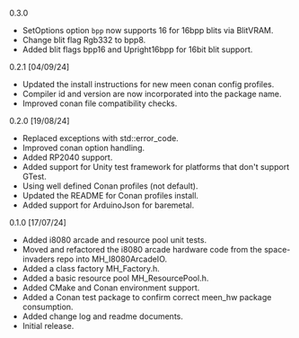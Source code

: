 0.3.0
* SetOptions option `bpp` now supports 16 for 16bpp
  blits via BlitVRAM.
* Change blit flag Rgb332 to bpp8.
* Added blit flags bpp16 and Upright16bpp for
  16bit blit support.

0.2.1 [04/09/24]
* Updated the install instructions for new meen
  conan config profiles.
* Compiler id and version are now incorporated
  into the package name.
* Improved conan file compatibility checks.

0.2.0 [19/08/24]
* Replaced exceptions with std::error_code.
* Improved conan option handling.
* Added RP2040 support.
* Added support for Unity test framework for
  platforms that don't support GTest.
* Using well defined Conan profiles (not default).
* Updated the README for Conan profiles install.
* Added support for ArduinoJson for baremetal.

0.1.0 [17/07/24]
* Added i8080 arcade and resource pool unit tests.
* Moved and refactored the i8080 arcade hardware code
  from the space-invaders repo into MH_I8080ArcadeIO.
* Added a class factory MH_Factory.h.
* Added a basic resource pool MH_ResourcePool.h. 
* Added CMake and Conan environment support.
* Added a Conan test package to confirm correct
  meen_hw package consumption.
* Added change log and readme documents.
* Initial release.
